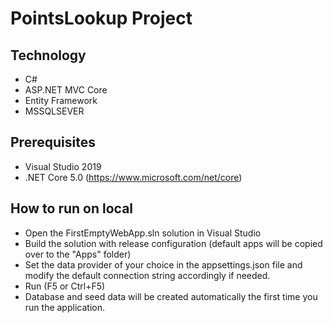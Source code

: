 # PointsLookup Project
## Technology
* C#
* ASP.NET MVC Core
* Entity Framework 
* MSSQLSEVER
## Prerequisites
* Visual Studio 2019
* .NET Core 5.0 (https://www.microsoft.com/net/core)
## How to run on local
* Open the FirstEmptyWebApp.sln solution in Visual Studio
* Build the solution with release configuration (default apps will be copied over to the "Apps" folder)
* Set the data provider of your choice in the appsettings.json file and modify the default connection string accordingly if needed.
* Run (F5 or Ctrl+F5)
* Database and seed data will be created automatically the first time you run the application.
